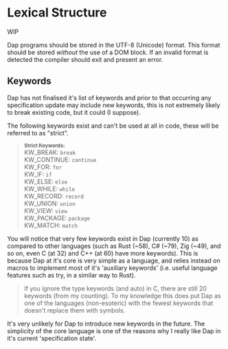 # Lexical Structure

<div class="warning">

WIP

</div>

Dap programs should be stored in the UTF-8 (Unicode) format.  This format should be stored *without* the use of a DOM block.  If an invalid format is detected the compiler should exit and present an error.

## Keywords

Dap has not finalised it's list of keywords and prior to that occurring any specification update may include new keywords, this is not extremely likely to break existing code, but it could (I suppose).

The following keywords exist and can't be used at all in code, these will be referred to as "strict".

> **<sup>Strict Keywords:<sup>**\
> KW_BREAK: `break`\
> KW_CONTINUE: `continue`\
> KW_FOR: `for`\
> KW_IF: `if`\
> KW_ELSE: `else`\
> KW_WHILE: `while`\
> KW_RECORD: `record`\
> KW_UNION: `union`\
> KW_VIEW: `view`\
> KW_PACKAGE: `package`\
> KW_MATCH: `match`

You will notice that very few keywords exist in Dap (currently 10) as compared to other languages (such as Rust (~58), C# (~79), Zig (~49), and so on, even C (at 32) and C++ (at 60) have more keywords).  This is because Dap at it's core is very simple as a language, and relies instead on macros to implement most of it's 'auxiliary keywords' (i.e. useful language features such as try, in a similar way to Rust).

> If you ignore the type keywords (and auto) in C, there are still 20 keywords (from my counting).  To my knowledge this does put Dap as one of the languages (non-esoteric) with the fewest keywords that doesn't replace them with symbols.

It's very unlikely for Dap to introduce new keywords in the future.  The simplicity of the core language is one of the reasons why I really like Dap in it's current 'specification state'.
